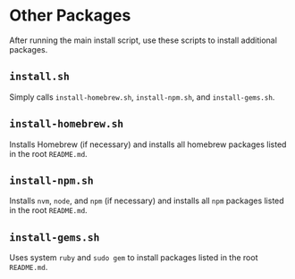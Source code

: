 # Other Packages

After running the main install script, use these scripts to install additional
packages.

## `install.sh`

Simply calls `install-homebrew.sh`, `install-npm.sh`, and `install-gems.sh`.

## `install-homebrew.sh`

Installs Homebrew (if necessary) and installs all homebrew packages listed in
the root `README.md`.

## `install-npm.sh`

Installs `nvm`, `node`, and `npm` (if necessary) and installs all `npm` packages
listed in the root `README.md`.

## `install-gems.sh`

Uses system `ruby` and `sudo gem` to install packages listed in the root
`README.md`.
